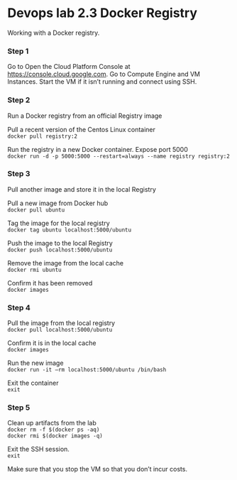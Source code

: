 # Devops lab 2.3 Docker Registry

Working with a Docker registry.

### Step 1

Go to Open the Cloud Platform Console at https://console.cloud.google.com. Go to Compute Engine and VM Instances. Start the VM if it isn’t running and connect using SSH.

### Step 2

Run a Docker registry from an official Registry image

Pull a recent version of the Centos Linux container  
`docker pull registry:2`  

Run the registry in a new Docker container. Expose port 5000  
`docker run -d -p 5000:5000 --restart=always --name registry registry:2`

### Step 3

Pull another image and store it in the local Registry

Pull a new image from Docker hub  
`docker pull ubuntu`

Tag the image for the local registry  
`docker tag ubuntu localhost:5000/ubuntu`

Push the image to the local Registry  
`docker push localhost:5000/ubuntu`

Remove the image from the local cache  
`docker rmi ubuntu`

Confirm it has been removed  
`docker images`

### Step 4

Pull the image from the local registry  
`docker pull localhost:5000/ubuntu`

Confirm it is in the local cache  
`docker images`

Run the new image  
`docker run -it —rm localhost:5000/ubuntu /bin/bash`

Exit the container  
`exit`

### Step 5

Clean up artifacts from the lab  
`docker rm -f $(docker ps -aq)`  
`docker rmi $(docker images -q)`

Exit the SSH session.  
`exit`

Make sure that you stop the VM so that you don’t incur costs.



